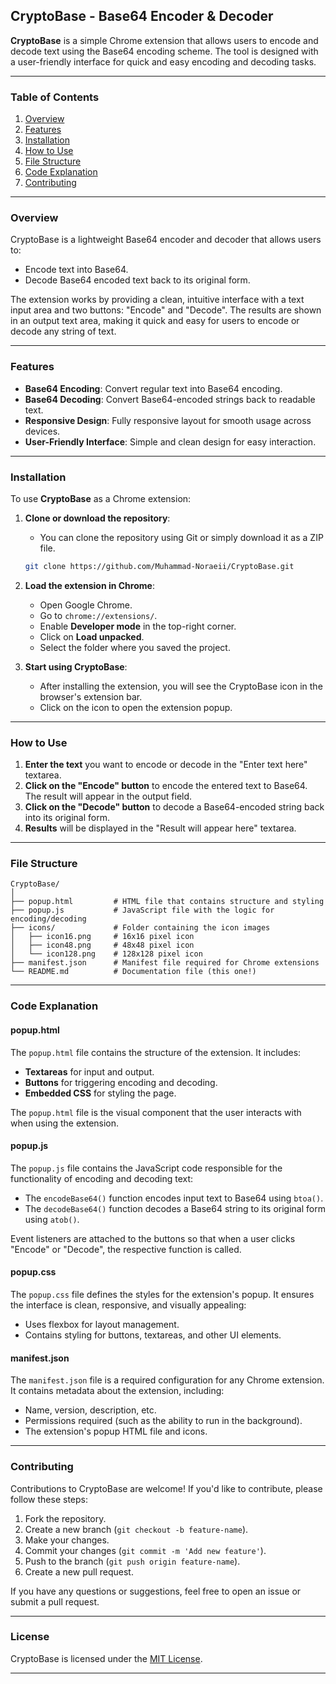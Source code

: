 


## **CryptoBase - Base64 Encoder & Decoder**

**CryptoBase** is a simple Chrome extension that allows users to encode and decode text using the Base64 encoding scheme. The tool is designed with a user-friendly interface for quick and easy encoding and decoding tasks.

---

### **Table of Contents**
1. [Overview](#overview)
2. [Features](#features)
3. [Installation](#installation)
4. [How to Use](#how-to-use)
5. [File Structure](#file-structure)
6. [Code Explanation](#code-explanation)
7. [Contributing](#contributing)

---

### **Overview**

CryptoBase is a lightweight Base64 encoder and decoder that allows users to:
- Encode text into Base64.
- Decode Base64 encoded text back to its original form.

The extension works by providing a clean, intuitive interface with a text input area and two buttons: "Encode" and "Decode". The results are shown in an output text area, making it quick and easy for users to encode or decode any string of text.

---

### **Features**
- **Base64 Encoding**: Convert regular text into Base64 encoding.
- **Base64 Decoding**: Convert Base64-encoded strings back to readable text.
- **Responsive Design**: Fully responsive layout for smooth usage across devices.
- **User-Friendly Interface**: Simple and clean design for easy interaction.

---

### **Installation**

To use **CryptoBase** as a Chrome extension:

1. **Clone or download the repository**: 
   - You can clone the repository using Git or simply download it as a ZIP file.

   ```bash
   git clone https://github.com/Muhammad-Noraeii/CryptoBase.git
   ```

2. **Load the extension in Chrome**:
   - Open Google Chrome.
   - Go to `chrome://extensions/`.
   - Enable **Developer mode** in the top-right corner.
   - Click on **Load unpacked**.
   - Select the folder where you saved the project.

3. **Start using CryptoBase**:
   - After installing the extension, you will see the CryptoBase icon in the browser's extension bar.
   - Click on the icon to open the extension popup.

---

### **How to Use**

1. **Enter the text** you want to encode or decode in the "Enter text here" textarea.
2. **Click on the "Encode" button** to encode the entered text to Base64. The result will appear in the output field.
3. **Click on the "Decode" button** to decode a Base64-encoded string back into its original form.
4. **Results** will be displayed in the "Result will appear here" textarea.

---

### **File Structure**

```plaintext
CryptoBase/
│
├── popup.html         # HTML file that contains structure and styling
├── popup.js           # JavaScript file with the logic for encoding/decoding
├── icons/             # Folder containing the icon images
│   ├── icon16.png     # 16x16 pixel icon
│   ├── icon48.png     # 48x48 pixel icon
│   └── icon128.png    # 128x128 pixel icon
├── manifest.json      # Manifest file required for Chrome extensions
└── README.md          # Documentation file (this one!)

```

---

### **Code Explanation**

#### **popup.html**
The `popup.html` file contains the structure of the extension. It includes:
- **Textareas** for input and output.
- **Buttons** for triggering encoding and decoding.
- **Embedded CSS** for styling the page.

The `popup.html` file is the visual component that the user interacts with when using the extension.

#### **popup.js**
The `popup.js` file contains the JavaScript code responsible for the functionality of encoding and decoding text:
- The `encodeBase64()` function encodes input text to Base64 using `btoa()`.
- The `decodeBase64()` function decodes a Base64 string to its original form using `atob()`.

Event listeners are attached to the buttons so that when a user clicks "Encode" or "Decode", the respective function is called.

#### **popup.css**
The `popup.css` file defines the styles for the extension's popup. It ensures the interface is clean, responsive, and visually appealing:
- Uses flexbox for layout management.
- Contains styling for buttons, textareas, and other UI elements.

#### **manifest.json**
The `manifest.json` file is a required configuration for any Chrome extension. It contains metadata about the extension, including:
- Name, version, description, etc.
- Permissions required (such as the ability to run in the background).
- The extension's popup HTML file and icons.

---

### **Contributing**

Contributions to CryptoBase are welcome! If you'd like to contribute, please follow these steps:
1. Fork the repository.
2. Create a new branch (`git checkout -b feature-name`).
3. Make your changes.
4. Commit your changes (`git commit -m 'Add new feature'`).
5. Push to the branch (`git push origin feature-name`).
6. Create a new pull request.

If you have any questions or suggestions, feel free to open an issue or submit a pull request.

---

### **License**
CryptoBase is licensed under the [MIT License](LICENSE).

---


